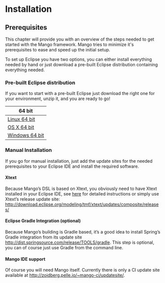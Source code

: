 # Installation

## Prerequisites

This chapter will provide you with an overview of the steps needed to get started with the Mango framework. Mango tries to minimize it's prerequisites to ease and speed up the initial setup.

To set up Eclipse you have two options, you can either install everything needed by hand or just download a pre-built Eclipse distribution containing everything needed.

### Pre-built Eclipse distribution

If you want to start with a pre-built Eclipse just download the right one for your environment, unzip it, and you are ready to go!

| 64 bit  |
| -- |
| [Linux 64 bit](http://zoidberg.pelle.io/jenkins/job/mango-ci-eclipse-distributions/lastSuccessfulBuild/artifact/mango-eclipse-distributions/mango-eclipse-linux-gtk-x86_64.tar.gz) | 
| [OS X 64 bit](http://zoidberg.pelle.io/jenkins/job/mango-ci-eclipse-distributions/lastSuccessfulBuild/artifact/mango-eclipse-distributions/mango-eclipse-macosx-cocoa-x86_64.app.tar.gz) |
| [Windows 64 bit](http://zoidberg.pelle.io/jenkins/job/mango-ci-eclipse-distributions/lastSuccessfulBuild/artifact/mango-eclipse-distributions/mango-eclipse-win32-x86_64.zip)


### Manual Installation

If you go for manual installation, just add the update sites for the needed prerequisites to your Eclipse IDE and install the required software.

#### Xtext

Because Mango’s DSL is based on Xtext, you obviously need to have Xtext installed in your Eclipse IDE, see [here](http://www.eclipse.org/Xtext/download.html) for detailed instructions or simply use Xtext’s release update site: http://download.eclipse.org/modeling/tmf/xtext/updates/composite/releases/

#### Eclipse Gradle Integration (optional)

Because Mango’s building is Gradle based, it’s a good idea to install Spring’s Gradle integration from its update site http://dist.springsource.com/release/TOOLS/gradle. This step is optional, you can of course just use Gradle from the command line.

#### Mango IDE support

Of course you will need Mango itself. Currently there is only a CI update site available at http://zoidberg.pelle.io/~mango-ci/updatesite/.
